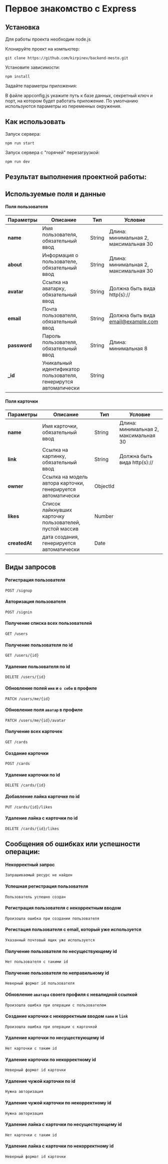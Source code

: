 # Первое знакомство с Express

## Установка

Для работы проекта необходим node.js

Клонируйте проект на компьютер:

```
git clone https://github.com/kirpinev/backend-mesto.git
```

Установите зависимости:

```
npm install
```

Задайте параметры приложения:

В файле appconfig.js укажите путь к базе данных, секретный ключ и порт, на котором будет работать приложение.
По умолчанию используются параметры из переменных окружения. 

## Как использовать

Запуск сервера:

```
npm run start
```

Запуск сервера с "горячей" перезагрузкой:

```
npm run dev
```

## Результат выполнения проектной работы:

## Используемые поля и данные 

#### Поля пользователя
| Параметры | Описание | Тип | Условие |
| ------------- | ------------- | ------------- | ------------- |
| **name** | Имя пользователя, обязательный ввод | String | Длина: минимальная 2, максимальная 30 | 
| **about** | Информация о пользователе, обязательный ввод | String | Длина: минимальная 2, максимальная 30 | 
| **avatar** | Ссылка на аватарку, обязательный ввод | String | Должна быть вида http(s):// |
| **email** | Почта пользователя, обязательный ввод | String | Должна быть вида email@example.com | 
| **password** | Пароль пользователя, обязательный ввод | String | Длина: минимальная 8 |
| **_id** | Уникальный идентификатор пользователя, генерирутся автоматически | String |

#### Поля карточки
| Параметры | Описание | Тип | Условие |
| ------------- | ------------- | ------------- | ------------- |
| **name** | Имя карточки, обязательный ввод | String | Длина: минимальная 2, максимальная 30 |
| **link** | Ссылка на картинку, обязательный ввод | String | Должна быть вида http(s):// |
| **owner** | Cсылка на модель автора карточки, генерируется автоматически | ObjectId | 
| **likes** | Cписок лайкнувших карточку пользователей, пустой массив | Number | |
| **createdAt** | дата создания, генерируется автоматически | Date | |


## Виды запросов 

#### Регистрация пользователя

`POST /signup`

#### Авторизация пользователя

`POST /signin`

#### Получение списка всех пользователей

`GET /users`

#### Получение пользователя по id

`GET /users/{id}`

#### Удаление пользователя по id

`DELETE /users/{id}`

#### Обновление полей `имя` и `о себе` в профиле

`PATCH /users/me/{id}`

#### Обновление поля `аватар` в профиле

`PATCH /users/me/{id}/avatar`

#### Получение всех карточек

`GET /cards`

#### Создание карточки

`POST /cards`

#### Удаление карточки по id

`DELETE /cards/{id}`

#### Добавление лайка карточке по id

`PUT /cards/{id}/likes`

#### Удаление лайка с карточки по id

`DELETE /cards/{id}/likes`


## Сообщения об ошибках или успешности операции:

#### Некорректный запрос

`Запрашиваемый ресурс не найден`

#### Успешная регистрация пользователя

`Пользователь успешно создан`

#### Регистрация пользователя с некорректным вводом

`Произошла ошибка при создании пользователя`

#### Регистация пользователя с email, который уже используется

`Указанный почтовый ящик уже используется`

#### Получение пользователя по несуществующему id

`Нет пользователя с такими id`

#### Получение пользователя по неправильному id

`Неверный формат id пользователя`

#### Обновление `аватара` своего профиля с невалидной ссылкой

`Произошла ошибка при операции с пользователем`

#### Создание карточки c некорректным вводом `name` и `link`

`Произошла ошибка при операции с карточкой`

#### Удаление карточки по несуществующему id

`Нет карточки с таким id`

#### Удаление карточки по некорректному id

`Неверный формат id карточки`

#### Удаление чужой карточки по id

`Нужна авторизация`

#### Удаление чужой карточки по некорректному id

`Нужна авторизация`

#### Удаление лайка с карточки по несуществующему id

`Нет карточки с таким id`

#### Удаление лайка с карточки по некорректному id

`Неверный формат id карточки`
